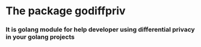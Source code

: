 # The package godiffpriv
### It is golang module for help developer using differential privacy in your golang projects




